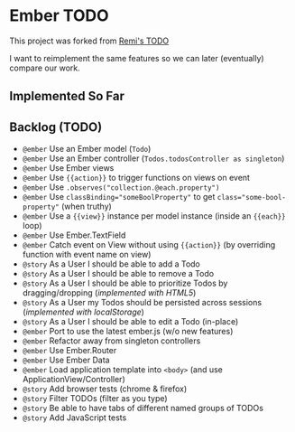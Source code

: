 Ember TODO
==========

This project was forked from [Remi's
TODO](http://remi.github.com/ember-todo)

I want to reimplement the same features so we can later (eventually)
compare our work.

Implemented So Far
------------------


Backlog (TODO)
--------------

 - `@ember` Use an Ember model (`Todo`)
 - `@ember` Use an Ember controller (`Todos.todosController as singleton`)
 - `@ember` Use Ember views
 - `@ember` Use `{{action}}` to trigger functions on views on event
 - `@ember` Use `.observes("collection.@each.property")`
 - `@ember` Use `classBinding="someBoolProperty"` to get `class="some-bool-property"` (when truthy)
 - `@ember` Use a `{{view}}` instance per model instance (inside an `{{each}}` loop)
 - `@ember` Use Ember.TextField
 - `@ember` Catch event on View without using `{{action}}` (by overriding function with event name on view)
 - `@story` As a User I should be able to add a Todo
 - `@story` As a User I should be able to remove a Todo
 - `@story` As a User I should be able to prioritize Todos by dragging/dropping (*implemented with HTML5*)
 - `@story` As a User my Todos should be persisted across sessions (*implemented with localStorage*)
 - `@story` As a User I should be able to edit a Todo (in-place)
 - `@ember` Port to use the latest ember.js (w/o new features)
 - `@ember` Refactor away from singleton controllers
 - `@ember` Use Ember.Router
 - `@ember` Use Ember Data
 - `@ember` Load application template into `<body>` (and use ApplicationView/Controller)
 - `@story` Add browser tests (chrome & firefox)
 - `@story` Filter TODOs (filter as you type)
 - `@story` Be able to have tabs of different named groups of TODOs
 - `@story` Add JavaScript tests

[ember.js]: http://emberjs.com
